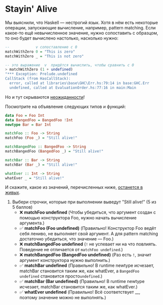 # Stayin' Alive

Мы выяснили, что Haskell — нестрогий язык. Хотя в нём есть некоторые операции, запускающие вычисление, например, pattern matching. Если какое-то ещё невычисленное значение, нужно сопоставить с образцом, то оно будет вычислено настолько, насколько нужно:

```hs
--            v сопоставление с 0
matchWithZero 0 = "This is zero"
matchWithZero _ = "This is not zero"
```

```hs
-- это выражение  v  придётся вычислить, чтобы сравнить с 0
> matchWithZero (1 + undefined)
"*** Exception: Prelude.undefined
CallStack (from HasCallStack):
  error, called at libraries\base\GHC\Err.hs:79:14 in base:GHC.Err
  undefined, called at EvaluationOrder.hs:77:16 in main:Main
```

Но и тут скрываются [неожиданности](https://wiki.haskell.org/Newtype#The_messy_bits)!

Посмотрите на объявление следующих типов и функций:

```hs
data Foo = Foo Int
data BangedFoo = BangedFoo !Int
newtype Bar = Bar Int

matchFoo :: Foo -> String
matchFoo (Foo _) = "Still alive!"

matchBangedFoo :: BangedFoo -> String
matchBangedFoo (BangedFoo _) = "Still alive!"

matchBar :: Bar -> String
matchBar (Bar _) = "Still alive!"

whatEver :: Int -> String
whatEver _ = "Still alive!"
```

И скажите, какое из значений, перечисленных ниже, [останется в живых](https://www.youtube.com/watch?v=fNFzfwLM72c).

1. Выбери строчки, которые при выполнении выведут "Still alive!" (5 из 5 баллов)
   * ❌ **matchFoo undefined** (Чтобы убедиться, что аргумент создан с помощью конструктора Foo, нужно начать вычисление аргумента.)
   * ✅ **matchFoo (Foo undefined)** (Правильно! Конструктор Foo ведёт себя лениво, не выполняет свой аргумент. А для pattern matching достаточно убедиться, что значение — Foo.)
   * ❌ **matchBangedFoo undefined** (`!` не успевает ни на что повлиять. Поведение не отличается от `matchFoo undefined`.)
   * ❌ **matchBangedFoo (BangedFoo undefined)** (Раз есть `!`, значит аргумент конструктора нужно выполнить.)
   * ✅ **matchBar undefined** (Правильно! В runtime newtype исчезает, matchBar становится таким же, как whatEver, а `BangedFoo undefined` становится просто`undefined`.)
   * ✅ **matchBar (Bar undefined)** (Правильно! В runtime newtype исчезает, matchBar становится таким же, как whatEver.)
   * ✅ **whatEver undefined** (Правильно! Всё соответствует __, поэтому значение можно не выполнять.)
